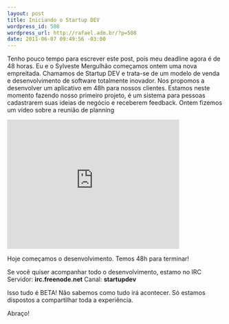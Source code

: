 ```yaml
--- 
layout: post
title: Iniciando o Startup DEV
wordpress_id: 508
wordpress_url: http://rafael.adm.br/?p=508
date: 2011-06-07 09:49:56 -03:00
---
```

Tenho pouco tempo para escrever este post, pois meu deadline agora é de 48 horas.
Eu e o Sylveste Mergulhão começamos ontem uma nova empreitada.
Chamamos de Startup DEV e trata-se de um modelo de venda e desenvolvimento de software totalmente inovador.
Nos propomos a desenvolver um aplicativo em 48h para nossos clientes.
Estamos neste momento fazendo nosso primeiro projeto, é um sistema para pessoas cadastrarem suas ideias de negócio e receberem feedback.
Ontem fizemos um vídeo sobre a reunião de planning

<iframe src="http://player.vimeo.com/video/24748700?title=0&amp;byline=0&amp;portrait=0" width="400" height="300" frameborder="0"></iframe>

Hoje começamos o desenvolvimento. Temos 48h para terminar!

Se você quiser acompanhar todo o desenvolvimento, estamo no IRC
Servidor: <strong>irc.freenode.net</strong>
Canal: <strong>startupdev</strong>

Isso tudo é BETA! Não sabemos como tudo irá acontecer. Só estamos dispostos a compartilhar toda a experiência.

Abraço!
